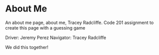 # About Me
An about me page, about me, Tracey Radcliffe. Code 201 assignment to create this page with a guessing game

Driver: Jeremy Perez
Navigator: Tracey Radcliffe

We did this together!
